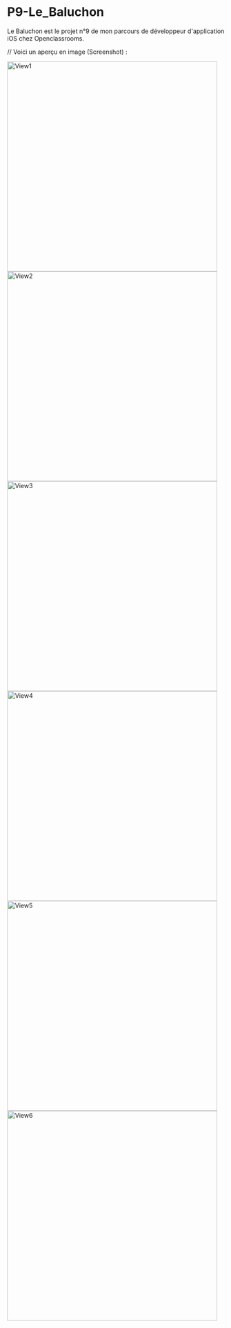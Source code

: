 # P9-Le_Baluchon
Le Baluchon est le projet n°9 de mon parcours de développeur d'application iOS chez Openclassrooms. 

// Voici un aperçu en image (Screenshot) :

<img width="487" alt="View1" src="https://user-images.githubusercontent.com/46799991/154093919-9bd2f101-79ee-4d64-96a8-e936271a1580.png">
<img width="487" alt="View2" src="https://user-images.githubusercontent.com/46799991/154093928-ae44692b-d7ed-4403-a580-1c3d56973a12.png">
<img width="487" alt="View3" src="https://user-images.githubusercontent.com/46799991/154093932-9ecb443d-e4cc-42d7-a899-6e9d708b0e97.png">
<img width="487" alt="View4" src="https://user-images.githubusercontent.com/46799991/154093938-91d4de22-dd65-45ab-bfc6-dffebe8a1b9e.png">
<img width="487" alt="View5" src="https://user-images.githubusercontent.com/46799991/154093941-bfee3849-1f23-4fd9-b3fc-7b384df4f446.png">
<img width="487" alt="View6" src="https://user-images.githubusercontent.com/46799991/154093942-96ee5b23-c0e5-42df-83ac-27fff5f3527a.png">
